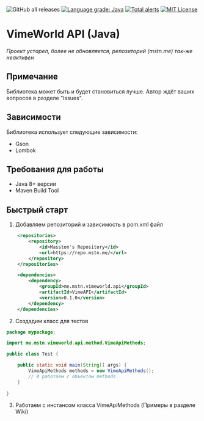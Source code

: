 ![GitHub all releases](https://img.shields.io/github/downloads/MVSSTON/VimeAPI/total?style=for-the-badge)
[![Language grade: Java](https://img.shields.io/lgtm/grade/java/g/MVSSTON/VimeAPI.svg?logo=lgtm&logoWidth=18&style=for-the-badge)](https://lgtm.com/projects/g/MVSSTON/VimeAPI/context:java)
[![Total alerts](https://img.shields.io/lgtm/alerts/g/MVSSTON/VimeAPI.svg?logo=lgtm&logoWidth=18&style=for-the-badge)](https://lgtm.com/projects/g/MVSSTON/VimeAPI/alerts/)
[![MIT License](http://img.shields.io/badge/license-MIT-blue.svg?style=for-the-badge)](https://github.com/MVSSTON/VimeAPI/blob/main/LICENSE)

# VimeWorld API (Java)
*Проект устарел, более не обновляется, репозиторий (mstn.me) так-же неактивен*

## Примечание
Библиотека может быть и будет становиться лучше. Автор ждёт ваших вопросов в разделе "Issues".

## Зависимости
Библиотека использует следующие зависимости:
- Gson
- Lombok

## Требования для работы
- Java 8+ версии
- Maven Build Tool

## Быстрый старт
1. Добавляем репозиторий и зависимость в pom.xml файл
```xml
    <repositories>
        <repository>
            <id>Masston's Repository</id>
            <url>https://repo.mstn.me/</url>
        </repository>
    </repositories>

    <dependencies>
        <dependency>
            <groupId>me.mstn.vimeworld.api</groupId>
            <artifactId>VimeAPI</artifactId>
            <version>0.1.0</version>
        </dependency>
    </dependencies>
```
2. Создадим класс для тестов
```java
package mypackage;

import me.mstn.vimeworld.api.method.VimeApiMethods;

public class Test {

    public static void main(String[] args) {
        VimeApiMethods methods = new VimeApiMethods();
        // И работаем с объектом methods
    }
    
}

```
3. Работаем с инстансом класса VimeApiMethods (Примеры в разделе Wiki) 
